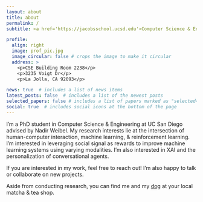 ```yaml
---
layout: about
title: about
permalink: /
subtitle: <a href='https://jacobsschool.ucsd.edu'>Computer Science & Engineering PhD at UC San Diego</a>

profile:
  align: right
  image: prof_pic.jpg
  image_circular: false # crops the image to make it circular
  address: >
    <p>CSE Building Room 2238</p>
    <p>3235 Voigt Dr</p>
    <p>La Jolla, CA 92093</p>

news: true  # includes a list of news items
latest_posts: false  # includes a list of the newest posts
selected_papers: false # includes a list of papers marked as "selected={true}"
social: true  # includes social icons at the bottom of the page
---
```


I’m a PhD student in Computer Science & Engineering at UC San Diego advised by Nadir Weibel. My research interests lie at the intersection of human-computer interaction, machine learning, & reinforcement learning. I’m interested in leveraging social signal as rewards to improve machine learning systems using varying modalities. I’m also interested in XAI and the personalization of conversational agents. 

If you are interested in my work, feel free to reach out! I’m also happy to talk or collaborate on new projects.

Aside from conducting research, you can find me and my <a href="https://imgur.com/a/i9Ivp6w">dog</a> at your local matcha & tea shop. 